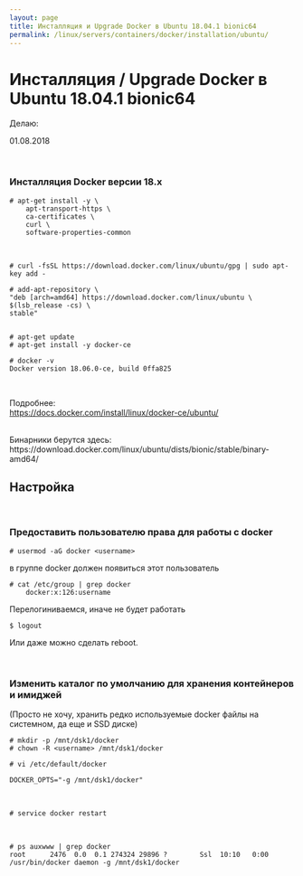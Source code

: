 ```yaml
---
layout: page
title: Инсталляция и Upgrade Docker в Ubuntu 18.04.1 bionic64
permalink: /linux/servers/containers/docker/installation/ubuntu/
---
```



# Инсталляция / Upgrade Docker в Ubuntu 18.04.1 bionic64

Делаю:  

01.08.2018


<br/>

### Инсталляция Docker версии 18.x

    # apt-get install -y \
        apt-transport-https \
        ca-certificates \
        curl \
        software-properties-common

<br/>

    # curl -fsSL https://download.docker.com/linux/ubuntu/gpg | sudo apt-key add -

<!-- 
    # apt-key fingerprint 0EBFCD88 -->
    

    # add-apt-repository \
    "deb [arch=amd64] https://download.docker.com/linux/ubuntu \
    $(lsb_release -cs) \
    stable"


    # apt-get update
    # apt-get install -y docker-ce

    # docker -v
    Docker version 18.06.0-ce, build 0ffa825

<br/>

Подробнее:  
https://docs.docker.com/install/linux/docker-ce/ubuntu/

<br/>
Бинарники берутся здесь:  
https://download.docker.com/linux/ubuntu/dists/bionic/stable/binary-amd64/

<br/>

## Настройка 

<br/>

### Предоставить пользователю права для работы с docker


    # usermod -aG docker <username>
    
    
<!-- $ sudo gpasswd -a <username> docker -->

в группе docker должен появиться этот пользователь  

    # cat /etc/group | grep docker
        docker:x:126:username

Перелогиниваемся, иначе не будет работать

    $ logout

Или даже можно сделать reboot.

<br/>

### Изменить каталог по умолчанию для хранения контейнеров и имиджей

(Просто не хочу, хранить редко используемые docker файлы на системном, да еще и SSD диске)

    # mkdir -p /mnt/dsk1/docker
    # chown -R <username> /mnt/dsk1/docker

    # vi /etc/default/docker

    DOCKER_OPTS="-g /mnt/dsk1/docker"

<br/>

    # service docker restart

<br/>

    # ps auxwww | grep docker
    root      2476  0.0  0.1 274324 29896 ?        Ssl  10:10   0:00 /usr/bin/docker daemon -g /mnt/dsk1/docker
